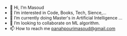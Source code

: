 - 👋 Hi, I’m Masoud
- 👀 I’m interested in Code, Books, Tech, Sience,...
- 🌱 I’m currently doing Master's in Artificial Intelligence ...
- 💞️ I’m looking to collaborate on ML algorithm.
- 📫 How to reach me panahpourimasoud@gmail.com


<!---
lvlasuod/lvlasuod is a ✨ special ✨ repository because its `README.md` (this file) appears on your GitHub profile.
You can click the Preview link to take a look at your changes.
--->

